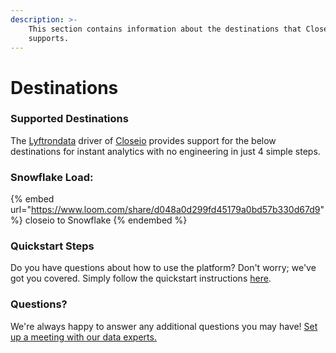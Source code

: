 ```yaml
---
description: >-
    This section contains information about the destinations that Closeio
    supports.
---
```


# Destinations

### Supported Destinations

The [Lyftrondata](https://www.lyftrondata.com/) driver of [Closeio](https://www.lyftrondata.com/integration/sales-analytics/closeio/) provides support for the below destinations for instant analytics with no engineering in just 4 simple steps.

### Snowflake Load:

{% embed url="https://www.loom.com/share/d048a0d299fd45179a0bd57b330d67d9" %}
closeio to Snowflake
{% endembed %}

### Quickstart Steps

Do you have questions about how to use the platform? Don't worry; we've got you covered. Simply follow the quickstart instructions [here](README.md).

### Questions? <a href="#questions" id="questions"></a>

We're always happy to answer any additional questions you may have! [Set up a meeting with our data experts.](https://www.lyftrondata.com/book-a-meeting/)
